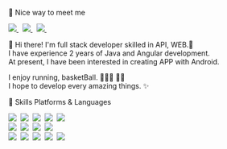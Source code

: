 
🤞 Nice way to meet me <br/>
<p align="left">
  <a href="https://r-o-p.tistory.com/">
    <img src="https://img.shields.io/badge/Blog-000000?style=flat-square&logo=Tistory&logoColor=000000"/>
  </a>&nbsp
  <a href="https://www.instagram.com/rrmng/">
    <img src="https://img.shields.io/badge/Instagram-E4405F?style=flat-square&logo=instagram&logoColor=000000"/>
  </a>&nbsp
  <a href="mailto:rrumang@gmail.com">
    <img src="https://img.shields.io/badge/rrumang@gmail.com-D14836?style=flat-square&logo=gmail&logoColor=000000&link=mailto:rrumang@gmail.com"/>
  </a>&nbsp
</p>


👋  Hi there! I'm full stack developer skilled in API, WEB.🥇<br/>
I have experience 2 years of Java and Angular development.<br/>
At present, I have been interested in creating APP with Android.<br/>

I enjoy running, basketBall. ⛹🏻‍♂️ 🏃🏻<br/>
I hope to develop every amazing things. ✨


💪 Skills
Platforms & Languages
<p align="left">
  <img src="https://img.shields.io/badge/Java-007396?style=flat-square&logo=Java&logoColor=white"/></a>&nbsp
  <img src="https://img.shields.io/badge/Javascript-ffb13b?style=flat-square&logo=javascript&logoColor=white"/></a>&nbsp
  <img src="https://img.shields.io/badge/TypeScript-3178C6?style=flat-square&logo=TypeScript&logoColor=white"/></a>&nbsp
  <img src="https://img.shields.io/badge/Angular-DD0031?style=flat-square&logo=Angular&logoColor=white"/></a>&nbsp
  <img src="https://img.shields.io/badge/React-61DAFB?style=flat-square&logo=React&logoColor=white"/></a>&nbsp
  <br>
  <img src="https://img.shields.io/badge/Spring-6DB33F?style=flat-square&logo=Spring&logoColor=white"/></a>&nbsp
  <img src="https://img.shields.io/badge/SpringBoot-6DB33F?style=flat-square&logo=SpringBoot&logoColor=white"/></a>&nbsp
  <img src="https://img.shields.io/badge/Node.js-339933?style=flat-square&logo=Node.js&logoColor=white"/></a>&nbsp
  <img src="https://img.shields.io/badge/Android-3DDC84?style=flat-square&logo=Android&logoColor=white"/></a>&nbsp
  <br>
  <img src="https://img.shields.io/badge/Mysql-E6B91E?style=flat-square&logo=MySql&logoColor=white"/></a>&nbsp
  <img src="https://img.shields.io/badge/MariaDB-003545?style=flat-square&logo=MySql&logoColor=white"/></a>&nbsp
  <img src="https://img.shields.io/badge/AWS-232F3E?style=flat-square&logo=AmazonAWS&logoColor=white"/></a>&nbsp
  <img src="https://img.shields.io/badge/Firebase-FFCA28?style=flat-square&logo=Firebase&logoColor=white"/></a>&nbsp
  <img src="https://img.shields.io/badge/Jenkins-D24939?style=flat-square&logo=Jenkins&logoColor=white"/></a>&nbsp 
</p>
